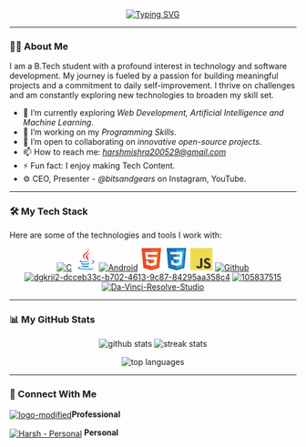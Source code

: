 <div align="center">
  <a href="https://git.io/typing-svg"><img src="https://readme-typing-svg.demolab.com?font=Montserrat&weight=600&size=24&pause=1000&color=ffffff&center=true&vCenter=true&width=435&lines=Hi+%F0%9F%91%8B%2C+I'm+Harsh+Mishra;Learning+and+building.;Welcome+to+my+digital+space." alt="Typing SVG" /></a>
</div>

---

### 👨‍💻 About Me

I am a B.Tech student with a profound interest in technology and software development. My journey is fueled by a passion for building meaningful projects and a commitment to daily self-improvement. I thrive on challenges and am constantly exploring new technologies to broaden my skill set.

- 🌱 I’m currently exploring *Web Development, Artificial Intelligence and Machine Learning*.
- 🔭 I’m working on my *Programming Skills*.
- 🤝 I’m open to collaborating on *innovative open-source projects*.
- 📫 How to reach me: *harshmishra200529@gmail.com*
- ⚡ Fun fact: I enjoy making Tech Content.
- ⚙ CEO, Presenter - *@bitsandgears* on Instagram, YouTube.

---

### 🛠 My Tech Stack

Here are some of the technologies and tools I work with:

<p align="center">
  <a href="https://www.cprogramming.com/" target="_blank" rel="noreferrer"><img src="https://upload.wikimedia.org/wikipedia/commons/1/18/C_Programming_Language.svg" alt="C" width="40" height="40"/></a>
  <a href="https://www.java.com" target="_blank" rel="noreferrer"><img src="https://raw.githubusercontent.com/devicons/devicon/master/icons/java/java-original.svg" alt="Java" width="40" height="40"/></a>
<a href="https://ibb.co/B2W0DSXV"><img src="https://i.ibb.co/Zz4qskn6/and-modified.png" alt="Android" border="0" width="40" height="40"></a>
  <a href="https://www.w3.org/html/" target="_blank" rel="noreferrer"><img src="https://raw.githubusercontent.com/devicons/devicon/master/icons/html5/html5-original.svg" alt="HTML5" width="40" height="40"/></a>
  <a href="https://www.w3schools.com/css/" target="_blank" rel="noreferrer"><img src="https://raw.githubusercontent.com/devicons/devicon/master/icons/css3/css3-original.svg" alt="CSS3" width="40" height="40"/></a>
  <a href="https://developer.mozilla.org/en-US/docs/Web/JavaScript" target="_blank" rel="noreferrer"><img src="https://raw.githubusercontent.com/devicons/devicon/master/icons/javascript/javascript-original.svg" alt="JavaScript" width="40" height="40"/></a>
  <a href="https://github.com/" target="_blank" rel="noreferrer"><img src="https://skillicons.dev/icons?i=github" alt="Github" width="40" height="40"/></a>
 <a href="https://imgbb.com/"><img src="https://i.ibb.co/b5f67rzg/dgkrji2-dcceb33c-b702-4613-9c87-84295aa358c4.png" alt="dgkrji2-dcceb33c-b702-4613-9c87-84295aa358c4" border="0" width="45" height="45"></a>
  <a href="https://www.canva.com/" target="_blank" rel="noreferrer"><a href="https://imgbb.com/"><img src="https://i.ibb.co/0y5hdfzq/105837515.png" alt="105837515" border="0" width="40" height="40"></a>
<a href="https://ibb.co/RTrPJVF9"><img src="https://i.ibb.co/GQYkrb60/Da-Vinci-Resolve-Studio.png" alt="Da-Vinci-Resolve-Studio" border="0" width="40" height="40"></a>
</p>

---

### 📊 My GitHub Stats

<p align="center">
  <img align="center" src="https://github-readme-stats.vercel.app/api?username=YourGitHubUsername&show_icons=true&locale=en&theme=transparent" alt="github stats" />
  <img align="center" src="https://github-readme-streak-stats.herokuapp.com/?user=YourGitHubUsername&theme=default&hide_border=true" alt="streak stats" />
</p>
<p align="center">
  <img align="center" src="https://github-readme-stats.vercel.app/api/top-langs/?username=YourGitHubUsername&layout=compact&theme=transparent" alt="top languages" />
</p>

---

### 🔗 Connect With Me
<p></p>
<a href="https://www.instagram.com/bitsandgears/" target="_blank"><a href="https://ibb.co/Z1RFbJqp"><img  align="center"src="https://i.ibb.co/HpLb925f/logo-modified.png" alt="logo-modified" border="0" height="30" width="30"></a></a><strong>Professional</strong>
</p>
<p align="left" style="margin-top: 10px;">
<a href="https://www.instagram.com/harrshh_.29/" target="_blank"><img align="center" src="https://upload.wikimedia.org/wikipedia/commons/thumb/a/a5/Instagram_icon.png/2048px-Instagram_icon.png" alt="Harsh - Personal" height="30" width="30" /></a> <strong>Personal</strong>
</p>
